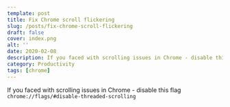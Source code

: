 ```yaml
---
template: post
title: Fix Chrome scroll flickering
slug: /posts/fix-chrome-scroll-flickering
draft: false
cover: index.png
alt: ''
date: 2020-02-08
description: If you faced with scrolling issues in Chrome - disable this flag ```chrome://flags/#disable-threaded-scrolling```
category: Productivity
tags: [chrome]
---
```


If you faced with scrolling issues in Chrome - disable this flag `chrome://flags/#disable-threaded-scrolling`

